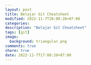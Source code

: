 ```yaml
---
layout: post
title: Belajar Git Cheatsheet
modified: 2022-11-7T20:00:28+07:00
categories:
description: "Belajar Git Cheatsheet"
tags: [git]
image:
  background: triangular.png
comments: true
share: true
date: 2022-11-7T17:00:28+07:00
---
```


